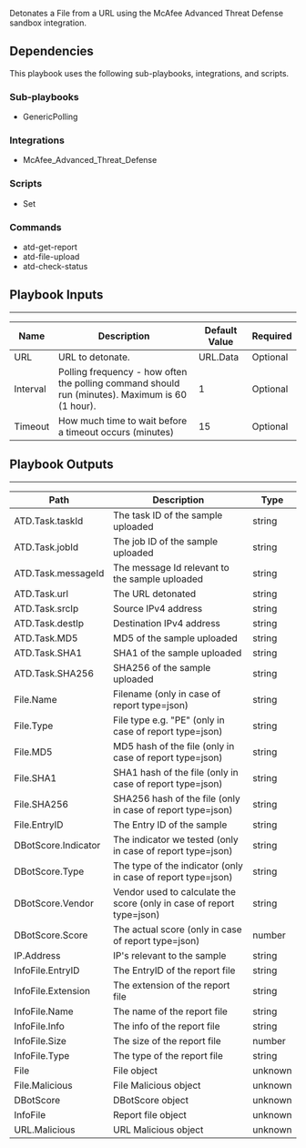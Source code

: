 Detonates a File from a URL using the McAfee Advanced Threat Defense sandbox integration.

## Dependencies
This playbook uses the following sub-playbooks, integrations, and scripts.

### Sub-playbooks
* GenericPolling

### Integrations
* McAfee_Advanced_Threat_Defense

### Scripts
* Set

### Commands
* atd-get-report
* atd-file-upload
* atd-check-status

## Playbook Inputs
---

| **Name** | **Description** | **Default Value** | **Required** |
| --- | --- | --- | --- |
| URL | URL to detonate. | URL.Data | Optional |
| Interval | Polling frequency - how often the polling command should run \(minutes\). Maximum is 60 (1 hour). | 1 | Optional |
| Timeout | How much time to wait before a timeout occurs \(minutes\) | 15 | Optional |

## Playbook Outputs
---

| **Path** | **Description** | **Type** |
| --- | --- | --- |
| ATD.Task.taskId | The task ID of the sample uploaded | string |
| ATD.Task.jobId | The job ID of the sample uploaded | string |
| ATD.Task.messageId | The message Id relevant to the sample uploaded | string |
| ATD.Task.url | The URL detonated | string |
| ATD.Task.srcIp | Source IPv4 address | string |
| ATD.Task.destIp | Destination IPv4 address | string |
| ATD.Task.MD5 | MD5 of the sample uploaded | string |
| ATD.Task.SHA1 | SHA1 of the sample uploaded | string |
| ATD.Task.SHA256 | SHA256 of the sample uploaded | string |
| File.Name | Filename \(only in case of report type=json\) | string |
| File.Type | File type e.g. "PE" \(only in case of report type=json\) | string |
| File.MD5 | MD5 hash of the file \(only in case of report type=json\) | string |
| File.SHA1 | SHA1 hash of the file \(only in case of report type=json\) | string |
| File.SHA256 | SHA256 hash of the file \(only in case of report type=json\) | string |
| File.EntryID | The Entry ID of the sample | string |
| DBotScore.Indicator | The indicator we tested \(only in case of report type=json\) | string |
| DBotScore.Type | The type of the indicator \(only in case of report type=json\) | string |
| DBotScore.Vendor | Vendor used to calculate the score \(only in case of report type=json\) | string |
| DBotScore.Score | The actual score \(only in case of report type=json\) | number |
| IP.Address | IP's relevant to the sample | string |
| InfoFile.EntryID | The EntryID of the report file | string |
| InfoFile.Extension | The extension of the report file | string |
| InfoFile.Name | The name of the report file | string |
| InfoFile.Info | The info of the report file | string |
| InfoFile.Size | The size of the report file | number |
| InfoFile.Type | The type of the report file | string |
| File | File object | unknown |
| File.Malicious | File Malicious object | unknown |
| DBotScore | DBotScore object | unknown |
| InfoFile | Report file object | unknown |
| URL.Malicious | URL Malicious object | unknown |